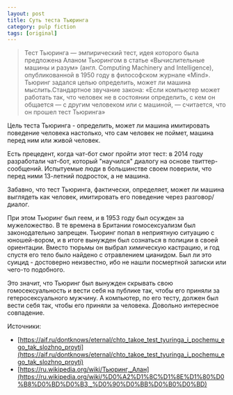 ```yaml
---
layout: post
title: Суть теста Тьюринга
category: pulp fiction
tags: [original]
---
```


> Тест Тьюринга — эмпирический тест, идея которого была предложена Аланом Тьюрингом в статье «Вычислительные машины и разум» (англ. Computing Machinery and Intelligence), опубликованной в 1950 году в философском журнале «Mind». Тьюринг задался целью определить, может ли машина мыслить.Стандартное звучание закона: «Если компьютер может работать так, что человек не в состоянии определить, с кем он общается — с другим человеком или с машиной, — считается, что он прошел тест Тьюринга»

Цель теста Тьюринга - определить, может ли машина имитировать поведение человека настолько, что сам человек не поймет, машина перед ним или живой человек.

Есть прецедент, когда чат-бот смог пройти этот тест: в 2014 году разработали чат-бот, который "научился" диалогу на основе твиттер-сообщений. Испытуемые люди в большинстве своем поверили, что перед ними 13-летний подросток, а не машина.

Забавно, что тест Тьюринга, фактически, определяет, может ли машина выглядеть как человек, имитировать его поведение через разговор/диалог. 

При этом Тьюринг был геем, и в 1953 году был осужден за мужеложество. В те времена в Британии гомосексуализм был законодательно запрещен. Тьюринг попал в неприятную ситуацию с юношей-вором, и в итоге вынужден был сознаться в полиции в своей ориентации. Вместо тюрьмы он выбрал химическую кастрацию, и год спустя его тело было найдено с отравлением цианидом. Был ли это суицид - достоверно неизвестно, ибо не нашли посмертной записки или чего-то подобного.

Это значит, что Тьюринг был вынужден скрывать свою гомосексуальность и вести себя на публике так, чтобы его приняли за гетеросексуального мужчину. А компьютер, по его тесту, должен был вести себя так, чтобы его приняли за человека. Довольно интересное совпадение.

Источники:

- [https://aif.ru/dontknows/eternal/chto_takoe_test_tyuringa_i_pochemu_ego_tak_slozhno_proyti](https://aif.ru/dontknows/eternal/chto_takoe_test_tyuringa_i_pochemu_ego_tak_slozhno_proyti)
- [https://ru.wikipedia.org/wiki/Тьюринг,_Алан](https://ru.wikipedia.org/wiki/%D0%A2%D1%8C%D1%8E%D1%80%D0%B8%D0%BD%D0%B3,_%D0%90%D0%BB%D0%B0%D0%BD)